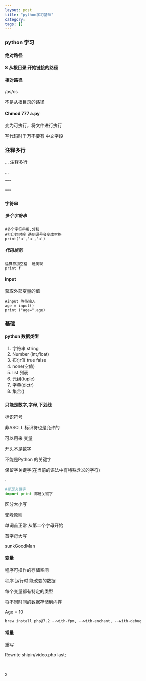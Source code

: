 ```yaml
---
layout: post
title: "python学习基础"
category: 
tags: []
---
```


### python 学习

####   绝对路径

#### S  从根目录 开始链接的路径

#### 相对路径

 /as/cs

 不是从根目录的路径

#### Chmod 777 a.py

变为可执行，将文件进行执行

写代码时千万不要有 中文字段

### 注释多行

… 注释多行

  



...

"""

  """

#### 字符串

#####  多个字符串

```
#多个字符串用,分割
#打印的时候 遇到逗号会变成空格
print('a','a','a')

```

##### 代码规范

 ```
运算符加空格  是美观
print f

 ```





#### input 

  获取外部变量的值



```
#input 等待输入
age = input()
print ("age=".age)
```



### 基础

#### python 数据类型

1. 字符串 string
2. Number  (int,float)
3. 布尔值 true false
4. none(空值)
5. list 列表
6. 元组(tuple)
7. 字典(dictr)
8. 集合()



##### 

#### 只能是数字,字母,下划线

标识符号

  非ASCLL 标识符也是允许的

可以用来 变量

 开头不是数字 

不能是Python 的关键字

保留字关键字(在当前的语法中有特殊含义的字符)

·

```python
#都是关键字
import print 都是关键字

```



  区分大小写

驼峰原则

 单词首正常 从第二个字母开始

首字母大写

sunkGoodMan

#### 变量

 程序可操作的存储空间

程序 运行时 能改变的数据

每个变量都有特定的类型

将不同时间的数据存储到内存

Age = 10

```
brew install php@7.2 --with-fpm, --with-enchant, --with-debug
```



#### 常量

重写

Rewrite shipin/video.php last;







​    

  x